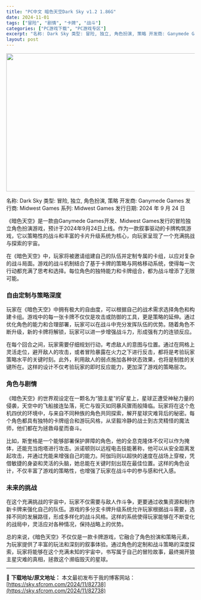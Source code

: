 ```yaml
---
title: "PC中文 暗色天空Dark Sky v1.2 1.86G"
date: 2024-11-01
tags: ["冒险", "剧情", "卡牌", "战斗"]
categories: ["PC游戏下载", "PC游戏专区"]
excerpt: "名称: Dark Sky 类型: 冒险, 独立, 角色扮演, 策略 开发商: Ganymede Games 发行商: Midwest Games 系列: Midwest Games 发行日期: 2024 年 9 月 24 日 《暗色天空》是一款由Ganymede Games开发、Midwest Ga&hellip;"
layout: post
---
```


<img class="aligncenter size-full wp-image-82739" src="https://sky.sfcrom.com/wp-content/uploads/2024/11/2024110102261750.webp" alt="" width="660" height="370" />

名称: Dark Sky
类型: 冒险, 独立, 角色扮演, 策略
开发商: Ganymede Games
发行商: Midwest Games
系列: Midwest Games
发行日期: 2024 年 9 月 24 日

《暗色天空》是一款由Ganymede Games开发、Midwest Games发行的冒险独立角色扮演游戏，预计于2024年9月24日上线。作为一款叙事驱动的卡牌构筑游戏，它以策略性的战斗和丰富的卡片升级系统为核心，向玩家呈现了一个充满挑战与探索的宇宙。

在《暗色天空》中，玩家将被邀请组建自己的队伍并定制专属的卡组，以应对复杂的战斗局面。游戏的战斗机制结合了基于卡牌的策略与网格移动系统，使得每一次行动都充满了思考和选择。每位角色的独特能力和卡牌组合，都为战斗增添了无限可能。
<h3>自由定制与策略深度</h3>
玩家在《暗色天空》中拥有极大的自由度，可以根据自己的战术需求选择角色和构建卡组。游戏中的每一张卡牌不仅仅是攻击或防御的工具，更是策略的延伸。通过优化角色的能力和合理部署，玩家可以在战斗中充分发挥队伍的优势。随着角色不断升级，新的卡牌将解锁，玩家可以进一步增强战斗力，形成强有力的连锁反应。

在每个回合之间，玩家需要仔细规划行动，考虑敌人的意图与位置。通过在网格上灵活走位，避开敌人的攻击，或者冒险暴露在火力之下进行反击，都将是考验玩家策略水平的关键时刻。此外，利用敌人的弱点施加各种状态效果，也将是制胜的关键所在。这样的设计不仅考验玩家的即时反应能力，更加深了游戏的策略层次。
<h3>角色与剧情</h3>
《暗色天空》的世界观设定在一颗名为“狼主星”的矿星上，星球正遭受神秘力量的侵袭，天空中的飞船接连坠落，死亡与毁灭如同暴风骤雨般降临。玩家将在这个危机四伏的环境中，与来自不同种族的角色共同探索，解开星球灾难背后的秘密。每个角色都具有独特的卡牌组合和游玩风格，从坚毅冷静的战士到古灵精怪的魔法师，他们都在为拯救母星而奋斗。

比如，斯奎格是一个能够部署保护屏障的角色，他的全息克隆体不仅可以作为掩体，还能充当炮塔进行攻击。派诺顿则以远程电击技能著称，他可以从安全距离发起攻击，并通过充能来增强自己的能力。阿伽玛则以超快的速度在战场上穿梭，凭借敏捷的身姿和灵活的头脑，她总能在关键时刻出现在最佳位置。这样的角色设计，不仅丰富了游戏的策略性，也增强了玩家在战斗中的参与感和代入感。
<h3>未来的挑战</h3>
在这个充满挑战的宇宙中，玩家不仅需要与敌人作斗争，更要通过收集资源和制作新卡牌来强化自己的队伍。游戏的多分支卡牌升级系统允许玩家根据战斗需要，选择不同的发展路径，形成多样化的战斗风格。这样的系统使得玩家能够在不断变化的战局中，灵活应对各种情况，保持战略上的优势。

总的来说，《暗色天空》不仅仅是一款卡牌游戏，它融合了角色扮演和策略元素，为玩家提供了丰富的玩法和深刻的叙事体验。通过角色的定制和战斗策略的深度探索，玩家将能够在这个充满未知的宇宙中，书写属于自己的冒险故事，最终揭开狼主星灾难的真相，拯救这个濒临毁灭的星球。

---
📖 **下载地址/原文地址：** 本文最初发布于我的博客网站：[https://sky.sfcrom.com/2024/11/82738](https://sky.sfcrom.com/2024/11/82738)
